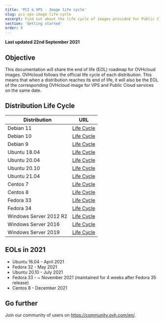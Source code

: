 ```yaml
---
title: 'PCI & VPS - Image life cycle'
slug: pci-vps-image-life-cycle
excerpt: Find out about the life cycle of images provided for Public Cloud & VPS
section: 'Getting started'
order: 8
---
```


**Last updated 22nd September 2021**

## Objective

This documentation will share the end of life (EOL) roadmap for OVHcloud images. OVHcloud follows the official life cycle of each distribution. This means that when a distribution reaches its end of life, it will also be the EOL of the corresponding OVHcloud image for VPS and Public Cloud services on the same date.

## Distribution Life Cycle

| Distribution                  | URL                                                                                       |
| ----------------------------- | ----------------------------------------------------------------------------------------- |
| Debian 11                     | [Life Cycle](https://wiki.debian.org/DebianReleases)                                      |
| Debian 10                     | [Life Cycle](https://wiki.debian.org/DebianReleases)                                      |
| Debian 9                      | [Life Cycle](https://wiki.debian.org/DebianReleases)                                      |
| Ubuntu 18.04                  | [Life Cycle](https://wiki.ubuntu.com/Releases)                                            |
| Ubuntu 20.04                  | [Life Cycle](https://wiki.ubuntu.com/Releases)                                            |
| Ubuntu 20.10                  | [Life Cycle](https://wiki.ubuntu.com/Releases)                                            |
| Ubuntu 21.04                  | [Life Cycle](https://wiki.ubuntu.com/Releases)                                            |
| Centos 7                      | [Life Cycle](https://wiki.centos.org/About/Product)                                       |
| Centos 8                      | [Life Cycle](https://wiki.centos.org/About/Product)                                       |
| Fedora 33                     | [Life Cycle](https://fedoraproject.org/wiki/Fedora_Release_Life_Cycle)                    |
| Fedora 34                     | [Life Cycle](https://fedoraproject.org/wiki/Fedora_Release_Life_Cycle)                    |
| Windows Server 2012 R2        | [Life Cycle](https://docs.microsoft.com/en-us/lifecycle/products/windows-server-2012-r2)  |
| Windows Server 2016           | [Life Cycle](https://docs.microsoft.com/en-us/lifecycle/products/windows-server-2016)     |
| Windows Server 2019           | [Life Cycle](https://docs.microsoft.com/en-us/lifecycle/products/windows-server-2019)     |

## EOLs in 2021

- Ubuntu 16.04 - April 2021
- Fedora 32 - May 2021
- Ubuntu 20.10 - July 2021
- Fedora 33 - ~ November 2021 (maintained for 4 weeks after Fedora 35 release)
- Centos 8 - December 2021
## Go further

Join our community of users on <https://community.ovh.com/en/>.
